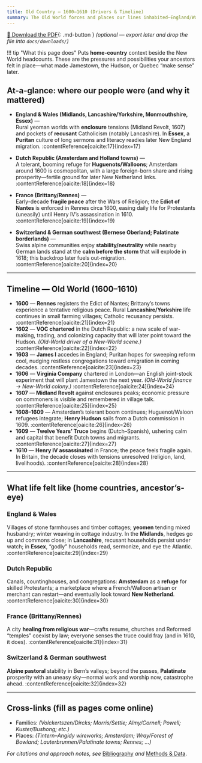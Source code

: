 ```yaml
---
title: Old Country — 1600–1610 (Drivers & Timeline)
summary: The Old World forces and places our lines inhabited—England/Wales, Dutch Republic, France, Switzerland/German lands—that shaped the New World theaters.
---
```


[📎 Download the PDF](../downloads/1600-1610-OldCountry.pdf){: .md-button }
*(optional — export later and drop the file into `docs/downloads/`)*

!!! tip "What this page does"
    Puts **home-country** context beside the New World headcounts. These are the pressures and possibilities your ancestors felt in place—what made Jamestown, the Hudson, or Quebec “make sense” later.

## At-a-glance: where our people were (and why it mattered)

- **England & Wales (Midlands, Lancashire/Yorkshire, Monmouthshire, Essex)** —  
  Rural yeoman worlds with **enclosure** tensions (Midland Revolt, 1607) and pockets of **recusant** Catholicism (notably Lancashire). In **Essex**, a **Puritan** culture of long sermons and literacy readies later New England migration. :contentReference[oaicite:17]{index=17}

- **Dutch Republic (Amsterdam and Holland towns)** —  
  A tolerant, booming refuge for **Huguenots/Walloons**; Amsterdam around 1600 is cosmopolitan, with a large foreign-born share and rising prosperity—fertile ground for later New Netherland links. :contentReference[oaicite:18]{index=18}

- **France (Brittany/Rennes)** —  
  Early-decade **fragile peace** after the Wars of Religion; the **Edict of Nantes** is enforced in Rennes circa 1600, easing daily life for Protestants (uneasily) until Henry IV’s assassination in 1610. :contentReference[oaicite:19]{index=19}

- **Switzerland & German southwest (Bernese Oberland; Palatinate borderlands)** —  
  Swiss alpine communities enjoy **stability/neutrality** while nearby German lands stand at the **calm before the storm** that will explode in 1618; this backdrop later fuels out-migration. :contentReference[oaicite:20]{index=20}

---

## Timeline — Old World (1600–1610)

- **1600** — **Rennes** registers the Edict of Nantes; Brittany’s towns experience a tentative religious peace. Rural **Lancashire/Yorkshire** life continues in small farming villages; Catholic recusancy persists. :contentReference[oaicite:21]{index=21}
- **1602** — **VOC chartered** in the Dutch Republic: a new scale of war-making, trading, and colonizing capacity that will later point toward the Hudson. *(Old-World driver of a New-World scene.)* :contentReference[oaicite:22]{index=22}
- **1603** — **James I** accedes in England; Puritan hopes for sweeping reform cool, nudging restless congregations toward emigration in coming decades. :contentReference[oaicite:23]{index=23}
- **1606** — **Virginia Company** chartered in London—an English joint-stock experiment that will plant Jamestown the next year. *(Old-World finance → New-World colony.)* :contentReference[oaicite:24]{index=24}
- **1607** — **Midland Revolt** against enclosures peaks; economic pressure on commoners is visible and remembered in village talk. :contentReference[oaicite:25]{index=25}
- **1608–1609** — Amsterdam’s tolerant boom continues; Huguenot/Waloon refugees integrate; **Henry Hudson** sails from a Dutch commission in 1609. :contentReference[oaicite:26]{index=26}
- **1609** — **Twelve Years’ Truce** begins (Dutch–Spanish), ushering calm and capital that benefit Dutch towns and migrants. :contentReference[oaicite:27]{index=27}
- **1610** — **Henry IV assassinated** in France; the peace feels fragile again. In Britain, the decade closes with tensions unresolved (religion, land, livelihoods). :contentReference[oaicite:28]{index=28}

---

## What life felt like (home countries, ancestor’s-eye)

### England & Wales
Villages of stone farmhouses and timber cottages; **yeomen** tending mixed husbandry; winter weaving in cottage industry. In the **Midlands**, hedges go up and commons close; in **Lancashire**, recusant households persist under watch; in **Essex**, “godly” households read, sermonize, and eye the Atlantic. :contentReference[oaicite:29]{index=29}

### Dutch Republic
Canals, countinghouses, and congregations: **Amsterdam** as a **refuge** for skilled Protestants; a marketplace where a French/Walloon artisan or merchant can restart—and eventually look toward **New Netherland**. :contentReference[oaicite:30]{index=30}

### France (Brittany/Rennes)
A city **healing from religious war**—crafts resume, churches and Reformed “temples” coexist by law; everyone senses the truce could fray (and in 1610, it does). :contentReference[oaicite:31]{index=31}

### Switzerland & German southwest
**Alpine pastoral** stability in Bern’s valleys; beyond the passes, **Palatinate** prosperity with an uneasy sky—normal work and worship now, catastrophe ahead. :contentReference[oaicite:32]{index=32}

---

## Cross-links (fill as pages come online)
- Families: *(Volckertszen/Dircks; Morris/Settle; Almy/Cornell; Powell; Kuster/Bushong; etc.)*  
- Places: *(Tintern–Angidy wireworks; Amsterdam; Wray/Forest of Bowland; Lauterbrunnen/Palatinate towns; Rennes; …)*

*For citations and approach notes, see* [Bibliography](../bibliography.md) *and* [Methods & Data](../methods-data.md).
